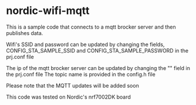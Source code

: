 # nordic-wifi-mqtt
This is a sample code that connects to a mqtt brocker server and then publishes data.

Wifi's SSID and password can be updated by changing the fields, CONFIG_STA_SAMPLE_SSID and CONFIG_STA_SAMPLE_PASSWORD in the prj.conf file

The ip of the mqtt brocker server can be updated by changing the "" field in the prj.conf file 
The topic name is provided in the config.h file

Please note that the MQTT updates will be added soon

This code was tested on Nordic's nrf7002DK board
